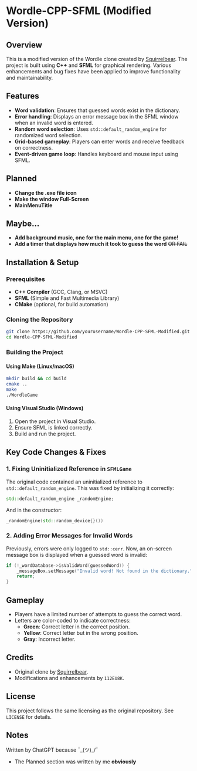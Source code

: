 # Wordle-CPP-SFML (Modified Version)

## Overview
This is a modified version of the Wordle clone created by [Squirrelbear](https://github.com/Squirrelbear/Wordle-CPP-SMFL). The project is built using **C++** and **SFML** for graphical rendering. Various enhancements and bug fixes have been applied to improve functionality and maintainability.

## Features
- **Word validation**: Ensures that guessed words exist in the dictionary.
- **Error handling**: Displays an error message box in the SFML window when an invalid word is entered.
- **Random word selection**: Uses `std::default_random_engine` for randomized word selection.
- **Grid-based gameplay**: Players can enter words and receive feedback on correctness.
- **Event-driven game loop**: Handles keyboard and mouse input using SFML.


## Planned
- **Change the .exe file icon**
- **Make the window Full-Screen**
- **MainMenuTitle**

## Maybe...
- **Add background music, one for the main menu, one for the game!**
- **Add a timer that displays how much it took to guess the word** ~~OR FAIL~~

## Installation & Setup
### Prerequisites
- **C++ Compiler** (GCC, Clang, or MSVC)
- **SFML** (Simple and Fast Multimedia Library)
- **CMake** (optional, for build automation)

### Cloning the Repository
```sh
git clone https://github.com/yourusername/Wordle-CPP-SFML-Modified.git
cd Wordle-CPP-SFML-Modified
```

### Building the Project
#### Using Make (Linux/macOS)
```sh
mkdir build && cd build
cmake ..
make
./WordleGame
```

#### Using Visual Studio (Windows)
1. Open the project in Visual Studio.
2. Ensure SFML is linked correctly.
3. Build and run the project.

## Key Code Changes & Fixes
### 1. **Fixing Uninitialized Reference in `SFMLGame`**
The original code contained an uninitialized reference to `std::default_random_engine`. This was fixed by initializing it correctly:
```cpp
std::default_random_engine _randomEngine;
```
And in the constructor:
```cpp
_randomEngine(std::random_device{}())
```

### 2. **Adding Error Messages for Invalid Words**
Previously, errors were only logged to `std::cerr`. Now, an on-screen message box is displayed when a guessed word is invalid:
```cpp
if (!_wordDatabase->isValidWord(guessedWord)) {
    _messageBox.setMessage("Invalid word! Not found in the dictionary.");
    return;
}
```

## Gameplay
- Players have a limited number of attempts to guess the correct word.
- Letters are color-coded to indicate correctness:
  - **Green**: Correct letter in the correct position.
  - **Yellow**: Correct letter but in the wrong position.
  - **Gray**: Incorrect letter.

## Credits
- Original clone by [Squirrelbear](https://github.com/Squirrelbear/Wordle-CPP-SMFL).
- Modifications and enhancements by `112EU8K`.

## License
This project follows the same licensing as the original repository. See `LICENSE` for details.

## Notes
Written by ChatGPT because  ¯\_(ツ)_/¯
- The Planned section was written by me ~~**obviously**~~
